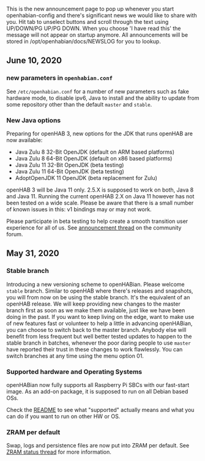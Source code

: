 This is the new announcement page to pop up whenever you start openhabian-config and there's significant news we would like to share with you. Hit tab to unselect buttons and scroll through the text using UP/DOWN/PG UP/PG DOWN.
When you choose 'I have read this' the message will not appear on startup anymore.
All announcements will be stored in /opt/openhabian/docs/NEWSLOG for you to lookup.

## June 10, 2020
### new parameters in `openhabian.conf`
See `/etc/openhabian.conf` for a number of new parameters such as fake hardware mode, to disable ipv6, Java to install and the ability to update from some repository other than the default `master` and `stable`.

### New Java options
Preparing for openHAB 3, new options for the JDK that runs openHAB are now available:

 - Java Zulu 8 32-Bit OpenJDK (default on ARM based platforms)
 - Java Zulu 8 64-Bit OpenJDK (default on x86 based platforms)
 - Java Zulu 11 32-Bit OpenJDK (beta testing)
 - Java Zulu 11 64-Bit OpenJDK (beta testing)
 - AdoptOpenJDK 11 OpenJDK (beta replacement for Zulu)

openHAB 3 will be Java 11 only.  2.5.X is supposed to work on both, Java 8 and Java 11.
Running the current openHAB 2.X on Java 11 however has not been tested on a wide scale.
Please be aware that there is a small number of known issues in this: v1 bindings may or may not work.

Please participate in beta testing to help create a smooth transition user experience for all of us.
See [announcement thread](https://community.openhab.org/t/Java-testdrive/99827) on the community forum.


## May 31, 2020
### Stable branch
Introducing a new versioning scheme to openHABian. Please welcome `stable` branch.
Similar to openHAB where there's releases and snapshots, you will from now on be using the stable branch. It's the equivalent of an openHAB release.
We will keep providing new changes to the master branch first as soon as we make them available, just like we have been doing in the past. If you want to keep living on the edge, want to make use of new features fast or volunteer to help a little in advancing openHABian, you can choose to switch back to the master branch.
Anybody else will benefit from less frequent but well better tested updates to happen to the stable branch in batches, whenever the poor daring people to use `master` have reported their trust in these changes to work flawlessly.
You can switch branches at any time using the menu option 01.

### Supported hardware and Operating Systems
openHABian now fully supports all Raspberry Pi SBCs with our fast-start image. As an add-on package, it is supposed to run on all Debian based OSs.

Check the [README](#README.md) to see what "supported" actually means and what you can do if you want to run on other HW or OS.

### ZRAM per default
Swap, logs and persistence files are now put into ZRAM per default.
See [ZRAM status thread](https://community.openhab.org/t/zram-status/80996) for more information.
